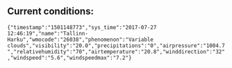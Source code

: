 ## Current conditions: 
 ``` {"timestamp":"1501148773","sys_time":"2017-07-27 12:46:19","name":"Tallinn-Harku","wmocode":"26038","phenomenon":"Variable clouds","visibility":"20.0","precipitations":"0","airpressure":"1004.7","relativehumidity":"70","airtemperature":"20.8","winddirection":"32","windspeed":"5.6","windspeedmax":"7.2"} ```

